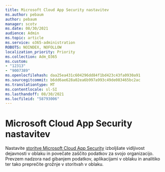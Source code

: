 ```yaml
---
title: Microsoft Cloud App Security nastavitev
ms.author: pebaum
author: pebaum
manager: scotv
ms.date: 08/30/2021
audience: Admin
ms.topic: article
ms.service: o365-administration
ROBOTS: NOINDEX, NOFOLLOW
localization_priority: Priority
ms.collection: Adm_O365
ms.custom:
- "12313"
- "9007389"
ms.openlocfilehash: daa25ea431c604296dd84f1bd423c43fa0930a91
ms.sourcegitcommit: b6dd6ae628a02ea6b997a993c49de083465bc2ac
ms.translationtype: MT
ms.contentlocale: sl-SI
ms.lasthandoff: 08/30/2021
ms.locfileid: "58793006"
---
```

# <a name="microsoft-cloud-app-security-setup"></a>Microsoft Cloud App Security nastavitev

Nastavite [storitve Microsoft Cloud App Security](https://aka.ms/cloudappsecuritysetup) izboljšate vidljivost dejavnosti v oblaku in povečate zaščito podatkov za svojo organizacijo. Prevzem nadzora nad gibanjem podatkov, aplikacijami v oblaku in analitiko ter tako preprečite grožnje v storitvah v oblaku.

